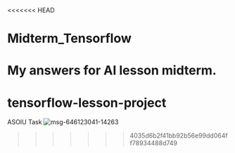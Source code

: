 <<<<<<< HEAD
# Midterm_Tensorflow
My answers for AI lesson midterm.
=======
# tensorflow-lesson-project
ASOIU Task
![msg-646123041-14263](https://user-images.githubusercontent.com/104730536/200113920-ac1f5b8a-3825-48b6-938c-831486f11cb0.jpg)
>>>>>>> 4035d6b2f41bb92b56e99dd064ff78934488d749
